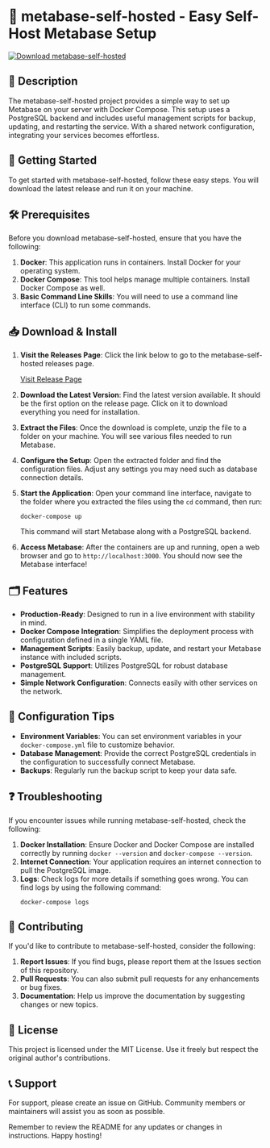 # 🎉 metabase-self-hosted - Easy Self-Host Metabase Setup

[![Download metabase-self-hosted](https://img.shields.io/badge/Download-metamap--self--hosted-brightgreen)](https://github.com/DarlanCavalcante/metabase-self-hosted/releases)

## 📖 Description

The metabase-self-hosted project provides a simple way to set up Metabase on your server with Docker Compose. This setup uses a PostgreSQL backend and includes useful management scripts for backup, updating, and restarting the service. With a shared network configuration, integrating your services becomes effortless.

## 🚀 Getting Started

To get started with metabase-self-hosted, follow these easy steps. You will download the latest release and run it on your machine.

## 🛠️ Prerequisites

Before you download metabase-self-hosted, ensure that you have the following:

1. **Docker**: This application runs in containers. Install Docker for your operating system.
2. **Docker Compose**: This tool helps manage multiple containers. Install Docker Compose as well.
3. **Basic Command Line Skills**: You will need to use a command line interface (CLI) to run some commands.

## 📥 Download & Install

1. **Visit the Releases Page**: Click the link below to go to the metabase-self-hosted releases page.
   
   [Visit Release Page](https://github.com/DarlanCavalcante/metabase-self-hosted/releases)

2. **Download the Latest Version**: Find the latest version available. It should be the first option on the release page. Click on it to download everything you need for installation.
  
3. **Extract the Files**: Once the download is complete, unzip the file to a folder on your machine. You will see various files needed to run Metabase.

4. **Configure the Setup**: Open the extracted folder and find the configuration files. Adjust any settings you may need such as database connection details.

5. **Start the Application**: Open your command line interface, navigate to the folder where you extracted the files using the `cd` command, then run:
   ```
   docker-compose up
   ```
   This command will start Metabase along with a PostgreSQL backend.

6. **Access Metabase**: After the containers are up and running, open a web browser and go to `http://localhost:3000`. You should now see the Metabase interface!

## 🗂️ Features

- **Production-Ready**: Designed to run in a live environment with stability in mind.
- **Docker Compose Integration**: Simplifies the deployment process with configuration defined in a single YAML file.
- **Management Scripts**: Easily backup, update, and restart your Metabase instance with included scripts.
- **PostgreSQL Support**: Utilizes PostgreSQL for robust database management.
- **Simple Network Configuration**: Connects easily with other services on the network.

## 📄 Configuration Tips

- **Environment Variables**: You can set environment variables in your `docker-compose.yml` file to customize behavior. 
- **Database Management**: Provide the correct PostgreSQL credentials in the configuration to successfully connect Metabase.
- **Backups**: Regularly run the backup script to keep your data safe.

## ❓ Troubleshooting

If you encounter issues while running metabase-self-hosted, check the following:

1. **Docker Installation**: Ensure Docker and Docker Compose are installed correctly by running `docker --version` and `docker-compose --version`.
2. **Internet Connection**: Your application requires an internet connection to pull the PostgreSQL image.
3. **Logs**: Check logs for more details if something goes wrong. You can find logs by using the following command:
   ```
   docker-compose logs
   ```

## 🤝 Contributing

If you'd like to contribute to metabase-self-hosted, consider the following:

1. **Report Issues**: If you find bugs, please report them at the Issues section of this repository.
2. **Pull Requests**: You can also submit pull requests for any enhancements or bug fixes.
3. **Documentation**: Help us improve the documentation by suggesting changes or new topics.

## 🪪 License

This project is licensed under the MIT License. Use it freely but respect the original author's contributions. 

## 📞 Support

For support, please create an issue on GitHub. Community members or maintainers will assist you as soon as possible. 

Remember to review the README for any updates or changes in instructions. Happy hosting!